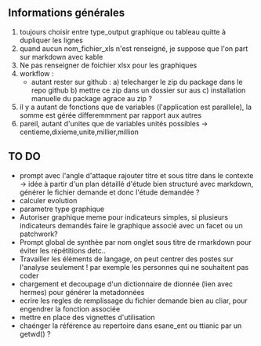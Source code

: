 ## Informations générales

1) toujours choisir entre type_output graphique ou tableau quitte à dupliquer les lignes
2) quand aucun nom_fichier_xls n'est renseigné, je suppose que l'on part sur markdown avec kable
3) Ne pas renseigner de foichier xlsx pour les graphiques
4) workflow :
    - autant rester sur github : 
        a) telecharger le zip du package dans le repo github
        b) mettre ce zip dans un dossier sur aus
        c) installation manuelle du package agrace au zip ?
5) il y a autant de fonctions que de variables (l'application est parallele), la somme est gérée differemmment par rapport aux autres
6) pareil, autant d'unites que de variables unités possibles -> centieme,dixieme,unite,millier,million


## TO DO 
- prompt avec l'angle d'attaque rajouter titre et sous titre dans le contexte -> idée à partir d'un plan détaillé d'étude bien structuré avec markdown, générer le fichier demande et donc l'étude demandée ?
- calculer evolution
- parametre type graphique 
- Autoriser graphique meme pour indicateurs simples, si plusieurs indicateurs demandés faire le graphique associé avec un facet ou un patchwork?
- Prompt global de synthèe par nom onglet sous titre de rmarkdown pour éviter les répétitions detc..
- Travailler les éléments de langage, on peut centrer des postes sur l'analyse seulement ! par exemple les personnes qui ne souhaitent pas coder
- chargement et decoupage d'un dictionnaire de dionnée (lien avec hermes) pour générer la metadonnées
- ecrire les regles de remplissage du fichier demande bien au cliar, pour engendrer la fonction associée
- mettre en place des vignettes d'utilisation
- chaénger la référence au repertoire dans esane_ent ou ttianic par un getwd() ?
